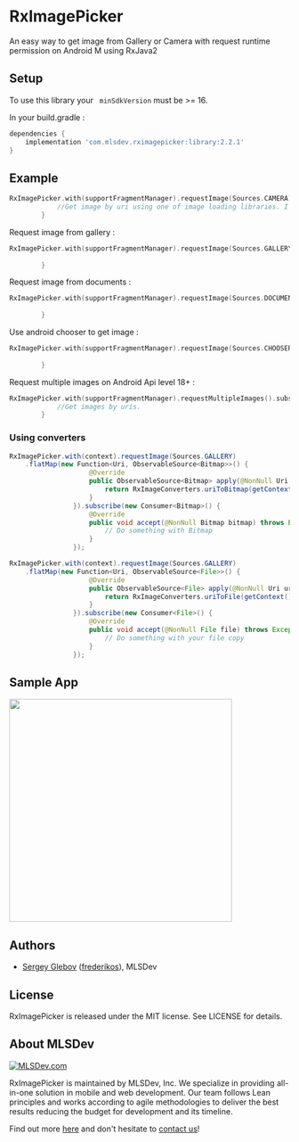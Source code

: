 # RxImagePicker

An easy way to get image from Gallery or Camera with request runtime permission on Android M using RxJava2

## Setup

To use this library your ` minSdkVersion` must be >= 16.

In your build.gradle :

```gradle
dependencies {
    implementation 'com.mlsdev.rximagepicker:library:2.2.1'    
}
```

## Example

```kotlin
RxImagePicker.with(supportFragmentManager).requestImage(Sources.CAMERA).subscribe {
            //Get image by uri using one of image loading libraries. I use Glide in sample app.
        }
```

Request image from gallery :

```kotlin
RxImagePicker.with(supportFragmentManager).requestImage(Sources.GALLERY).subscribe {
            
        }
```

Request image from documents :

```kotlin
RxImagePicker.with(supportFragmentManager).requestImage(Sources.DOCUMENTS).subscribe {
            
        }
```

Use android chooser to get image : 

```kotlin
RxImagePicker.with(supportFragmentManager).requestImage(Sources.CHOOSER, "Chooser title").subscribe {
            
        }
```

Request multiple images on Android Api level 18+ :

```kotlin
RxImagePicker.with(supportFragmentManager).requestMultipleImages().subscribe {
            //Get images by uris.
        }
```

### Using converters

```java
RxImagePicker.with(context).requestImage(Sources.GALLERY)
    .flatMap(new Function<Uri, ObservableSource<Bitmap>>() {
                    @Override
                    public ObservableSource<Bitmap> apply(@NonNull Uri uri) throws Exception {
                        return RxImageConverters.uriToBitmap(getContext(), uri);
                    }
                }).subscribe(new Consumer<Bitmap>() {
                    @Override
                    public void accept(@NonNull Bitmap bitmap) throws Exception {
                        // Do something with Bitmap
                    }
                });
```

```java
RxImagePicker.with(context).requestImage(Sources.GALLERY)
    .flatMap(new Function<Uri, ObservableSource<File>>() {
                    @Override
                    public ObservableSource<File> apply(@NonNull Uri uri) throws Exception {
                        return RxImageConverters.uriToFile(getContext(), uri, new File("YOUR FILE"));
                    }
                }).subscribe(new Consumer<File>() {
                    @Override
                    public void accept(@NonNull File file) throws Exception {
                        // Do something with your file copy
                    }
                });
```

## Sample App

<img src="https://cloud.githubusercontent.com/assets/1778155/11761109/cb70a420-a0bd-11e5-8cf1-e2b172745eab.png" width="400">

## Authors
* [Sergey Glebov](mailto:glebov@mlsdev.com) ([frederikos][github-frederikos]), MLSDev 

## License
RxImagePicker is released under the MIT license. See LICENSE for details.

## About MLSDev

[<img src="https://cloud.githubusercontent.com/assets/1778155/11761239/ccfddf60-a0c2-11e5-8f2a-8573029ab09d.png" alt="MLSDev.com">][mlsdev]

RxImagePicker is maintained by MLSDev, Inc. We specialize in providing all-in-one solution in mobile and web development. Our team follows Lean principles and works according to agile methodologies to deliver the best results reducing the budget for development and its timeline. 

Find out more [here][mlsdev] and don't hesitate to [contact us][contact]!

[mlsdev]: http://mlsdev.com
[contact]: http://mlsdev.com/contact_us
[github-frederikos]: https://github.com/frederikos

